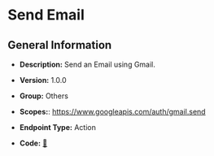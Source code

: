 # Send Email

## General Information

- **Description:** Send an Email using Gmail.

- **Version:** 1.0.0
- **Group:** Others
- **Scopes:**: https://www.googleapis.com/auth/gmail.send
- **Endpoint Type:** Action
- **Code:** [🔗](https://github.com/NangoHQ/integration-templates/tree/main/integrations/google-mail/actions/send-email.ts)

